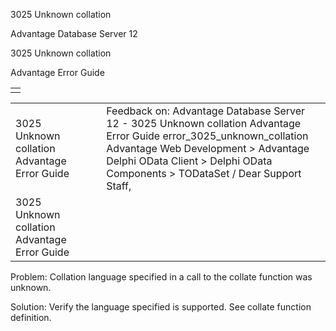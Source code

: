 3025 Unknown collation




Advantage Database Server 12  

3025 Unknown collation

Advantage Error Guide

|  |
| --- |
|  |

|  |  |  |  |  |
| --- | --- | --- | --- | --- |
| 3025 Unknown collation  Advantage Error Guide |  |  | Feedback on: Advantage Database Server 12 - 3025 Unknown collation Advantage Error Guide error\_3025\_unknown\_collation Advantage Web Development > Advantage Delphi OData Client > Delphi OData Components > TODataSet / Dear Support Staff, |  |
| 3025 Unknown collation  Advantage Error Guide |  |  |  |  |

Problem: Collation language specified in a call to the collate function was unknown.

Solution: Verify the language specified is supported. See collate function definition.